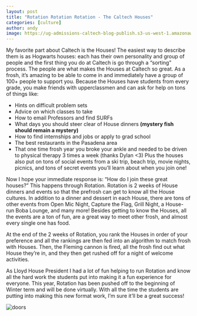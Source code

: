 ```yaml
---
layout: post
title: "Rotation Rotation Rotation - The Caltech Houses" 
categories: [culture]
author: andy
image: https://ug-admissions-caltech-blog-publish.s3-us-west-1.amazonaws.com/images/2020/12/millikan.jpg
---
```



My favorite part about Caltech is the Houses! The easiest way to describe them is as Hogwarts houses: each has their own personality and group of people and the first thing you do at Caltech is go through a “sorting” process. The people are what makes the Houses at Caltech so great. As a frosh, it’s amazing to be able to come in and immediately have a group of 100+ people to support you. Because the Houses have students from every grade, you make friends with upperclassmen and can ask for help on tons of things like:

* Hints on difficult problem sets
* Advice on which classes to take
* How to email Professors and find SURFs
* What days you should steer clear of House dinners **(mystery fish should remain a mystery)**
* How to find internships and jobs or apply to grad school
* The best restaurants in the Pasadena area
* That one time frosh year you broke your ankle and needed to be driven to physical therapy 3 times a week (thanks Dylan <3)
Plus the houses also put on tons of social events from a ski trip, beach trip, movie nights, picnics, and tons of secret events you’ll learn about when you join one! 

Now I hope your immediate response is: “How do I join these great houses?” This happens through Rotation. Rotation is 2 weeks of House dinners and events so that the prefrosh can get to know all the House cultures. In addition to a dinner and dessert in each House, there are tons of other events from Open Mic Night, Capture the Flag, Grill Night, a House-run Boba Lounge, and many more! Besides getting to know the Houses, all the events are a ton of fun, are a great way to meet other frosh, and almost every single one has food. 

At the end of the 2 weeks of Rotation, you rank the Houses in order of your preference and all the rankings are then fed into an algorithm to match frosh with Houses. Then, the Fleming cannon is fired, all the frosh find out what House they’re in, and they then get rushed off for a night of welcome activities. 

As Lloyd House President I had a lot of fun helping to run Rotation and know all the hard work the students put into making it a fun experience for everyone. This year, Rotation has been pushed off to the beginning of Winter term and will be done virtually. With all the time the students are putting into making this new format work, I’m sure it’ll be a great success! 

![ doors ](https://ug-admissions-caltech-blog-publish.s3-us-west-1.amazonaws.com/images/2020/12/doors.jpg)
